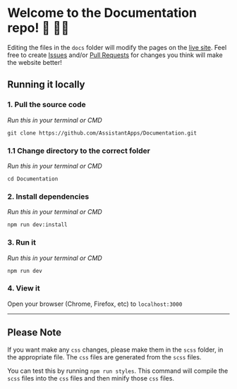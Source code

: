 # Welcome to the Documentation repo! 🎉 👨‍💻

Editing the files in the `docs` folder will modify the pages on the [live site][docWebsite]. Feel free to create [Issues][docsIssues] and/or [Pull Requests][docsPullRequests] for changes you think will make the website better!

## Running it locally

### 1. Pull the source code

_Run this in your terminal or CMD_

```
git clone https://github.com/AssistantApps/Documentation.git
```

### 1.1 Change directory to the correct folder

_Run this in your terminal or CMD_

```
cd Documentation
```

### 2. Install dependencies

_Run this in your terminal or CMD_

```
npm run dev:install
```

### 3. Run it

_Run this in your terminal or CMD_

```
npm run dev
```

### 4. View it

Open your browser (Chrome, Firefox, etc) to `localhost:3000`

---

## Please Note

If you want make any `css` changes, please make them in the `scss` folder, in the appropriate file. The `css` files are generated from the `scss` files. 

You can test this by running `npm run styles`. This command will compile the `scss` files into the `css` files and then minify those `css` files.

<!-- Links used in the page -->

[docWebsite]: https://docs.assistantapps.com?ref=AssistantAppsGithub
[homePage]: https://assistantapps.com?ref=AssistantAppsDocs
[docsIssues]: https://github.com/AssistantApps/Documentation/issues?ref=AssistantAppsDocs
[docsPullRequests]: https://github.com/AssistantApps/Documentation/pulls?ref=AssistantAppsDocs
